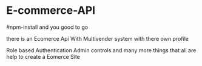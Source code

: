 # E-commerce-API

#npm-install and you good to go

there is an Ecomerce Api With Multivender system
with there own profile

Role based Authentication
Admin controls and many more things that all are help to create a Eomerce Site
